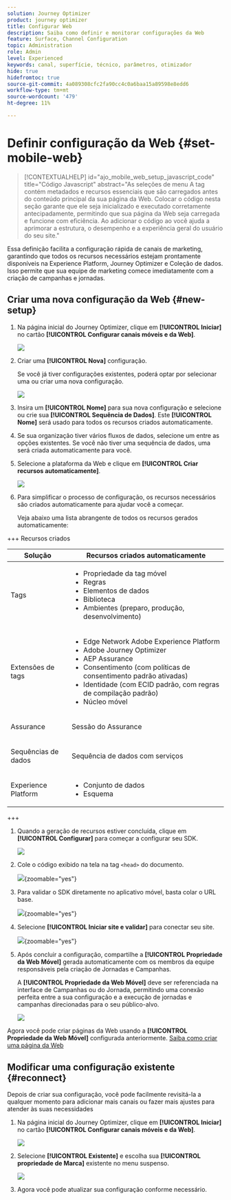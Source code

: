 ```yaml
---
solution: Journey Optimizer
product: journey optimizer
title: Configurar Web
description: Saiba como definir e monitorar configurações da Web
feature: Surface, Channel Configuration
topic: Administration
role: Admin
level: Experienced
keywords: canal, superfície, técnico, parâmetros, otimizador
hide: true
hidefromtoc: true
source-git-commit: 4a089308cfc2fa90cc4c0a6baa15a89598e8edd6
workflow-type: tm+mt
source-wordcount: '479'
ht-degree: 11%

---
```


# Definir configuração da Web {#set-mobile-web}

>[!CONTEXTUALHELP]
>id="ajo_mobile_web_setup_javascript_code"
>title="Código Javascript"
>abstract="As seleções de menu <head><meta http-equiv="Content-Type" content="text/html; charset=UTF-16"> A tag contém metadados e recursos essenciais que são carregados antes do conteúdo principal da sua página da Web. Colocar o código nesta seção garante que ele seja inicializado e executado corretamente antecipadamente, permitindo que sua página da Web seja carregada e funcione com eficiência. Ao adicionar o código ao <head><meta http-equiv="Content-Type" content="text/html; charset=UTF-16"> você ajuda a aprimorar a estrutura, o desempenho e a experiência geral do usuário do seu site."

Essa definição facilita a configuração rápida de canais de marketing, garantindo que todos os recursos necessários estejam prontamente disponíveis na Experience Platform, Journey Optimizer e Coleção de dados. Isso permite que sua equipe de marketing comece imediatamente com a criação de campanhas e jornadas.

## Criar uma nova configuração da Web {#new-setup}

1. Na página inicial do Journey Optimizer, clique em **[!UICONTROL Iniciar]** no cartão **[!UICONTROL Configurar canais móveis e da Web]**.

   ![](assets/guided-setup-config-1.png)

1. Criar uma **[!UICONTROL Nova]** configuração.

   Se você já tiver configurações existentes, poderá optar por selecionar uma ou criar uma nova configuração.

   ![](assets/guided-setup-config-2.png)

1. Insira um **[!UICONTROL Nome]** para sua nova configuração e selecione ou crie sua **[!UICONTROL Sequência de Dados]**. Este **[!UICONTROL Nome]** será usado para todos os recursos criados automaticamente.

1. Se sua organização tiver vários fluxos de dados, selecione um entre as opções existentes. Se você não tiver uma sequência de dados, uma será criada automaticamente para você.

1. Selecione a plataforma da Web e clique em **[!UICONTROL Criar recursos automaticamente]**.

   ![](assets/guided-setup-config-5.png)

1. Para simplificar o processo de configuração, os recursos necessários são criados automaticamente para ajudar você a começar.

   Veja abaixo uma lista abrangente de todos os recursos gerados automaticamente:

+++ Recursos criados

   <table>
    <thead>
    <tr>
    <th><strong>Solução</strong></th>
    <th><strong>Recursos criados automaticamente</strong></th>
    </tr>
    </thead>
    <tbody>
    <tr>
    </tr>
    <tr>
    <td>
    <p>Tags</p>
    </td>
    <td>
    <ul>
    <li>Propriedade da tag móvel</li>
    <li>Regras</li>
    <li>Elementos de dados</li>
    <li>Biblioteca</li>
    <li>Ambientes (preparo, produção, desenvolvimento)</li>
    </ul>
    </td>
    </tr>
    <tr>
    <td>
    <p>Extensões de tags</p>
    </td>
    <td>
    <ul>
    <li>Edge Network Adobe Experience Platform</li>
    <li>Adobe Journey Optimizer</li>
    <li>AEP Assurance</li>
    <li>Consentimento (com políticas de consentimento padrão ativadas)</li>
    <li>Identidade (com ECID padrão, com regras de compilação padrão)</li>
    <li>Núcleo móvel</li>
    </ul>
    </td>
    </tr>
    <tr>
    <td>
    <p>Assurance</p>
    </td>
    <td>
    <p>Sessão do Assurance</p>
    </td>
    </tr>
    <tr>
    <td>
    <p>Sequências de dados</p>
    </td>
    <td>
    <p>Sequência de dados com serviços</p>
    </td>
    </tr>
    <tr>
    <td>
    <p>Experience Platform</p>
    </td>
    <td>
    <ul>
    <li>Conjunto de dados</li>
    <li>Esquema</li>
    </ul>
    </td>
    </tr>
    </tbody>
    </table>

+++

1. Quando a geração de recursos estiver concluída, clique em **[!UICONTROL Configurar]** para começar a configurar seu SDK.

   ![](assets/guided-setup-config-web-1.png)

1. Cole o código exibido na tela na tag `<head>` do documento.

   ![](assets/guided-setup-config-web-2.png){zoomable="yes"}

1. Para validar o SDK diretamente no aplicativo móvel, basta colar o URL base.

   ![](assets/guided-setup-config-web-3.png){zoomable="yes"}

1. Selecione **[!UICONTROL Iniciar site e validar]** para conectar seu site.

   ![](assets/guided-setup-config-web-4.png){zoomable="yes"}

1. Após concluir a configuração, compartilhe a **[!UICONTROL Propriedade da Web Móvel]** gerada automaticamente com os membros da equipe responsáveis pela criação de Jornadas e Campanhas.

   A **[!UICONTROL Propriedade da Web Móvel]** deve ser referenciada na interface de Campanhas ou do Jornada, permitindo uma conexão perfeita entre a sua configuração e a execução de jornadas e campanhas direcionadas para o seu público-alvo.

   ![](assets/guided-setup-config-ios-8.png)

Agora você pode criar páginas da Web usando a **[!UICONTROL Propriedade da Web Móvel]** configurada anteriormente. [Saiba como criar uma página da Web](../web/create-web.md)

## Modificar uma configuração existente {#reconnect}

Depois de criar sua configuração, você pode facilmente revisitá-la a qualquer momento para adicionar mais canais ou fazer mais ajustes para atender às suas necessidades

1. Na página inicial do Journey Optimizer, clique em **[!UICONTROL Iniciar]** no cartão **[!UICONTROL Configurar canais móveis e da Web]**.

   ![](assets/guided-setup-config-1.png)

1. Selecione **[!UICONTROL Existente]** e escolha sua **[!UICONTROL propriedade de Marca]** existente no menu suspenso.

   ![](assets/guided-setup-config-web-5.png)

1. Agora você pode atualizar sua configuração conforme necessário.
